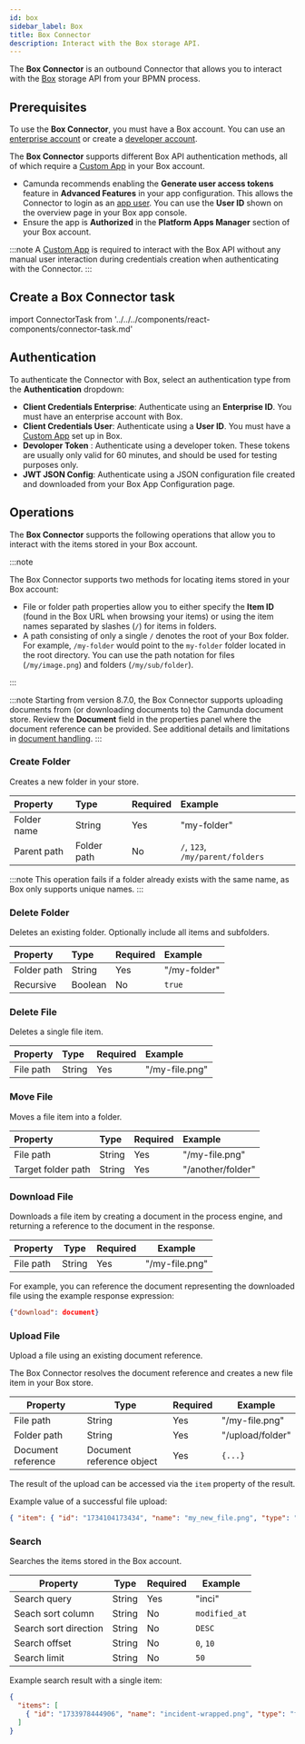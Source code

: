 ```yaml
---
id: box
sidebar_label: Box
title: Box Connector
description: Interact with the Box storage API.
---
```


The **Box Connector** is an outbound Connector that allows you to interact with the [Box](https://box.com/) storage API from your BPMN process.

## Prerequisites

To use the **Box Connector**, you must have a Box account. You can use an [enterprise account](https://www.box.com/) or create a [developer account](https://developer.box.com/).

The **Box Connector** supports different Box API authentication methods, all of which require a [Custom App](https://developer.box.com/guides/applications/app-types/custom-apps/) in your Box account.

- Camunda recommends enabling the **Generate user access tokens** feature in **Advanced Features** in your app configuration. This allows the Connector to login as an [app user](https://github.com/box/box-java-sdk/blob/v4.13.1/doc/authentication.md#obtaining-user-token). You can use the **User ID** shown on the overview page in your Box app console.
- Ensure the app is **Authorized** in the **Platform Apps Manager** section of your Box account.

:::note
A [Custom App](https://developer.box.com/guides/applications/app-types/custom-apps/) is required to interact with the Box API without any manual user interaction during credentials creation when authenticating with the Connector.
:::

## Create a Box Connector task

import ConnectorTask from '../../../components/react-components/connector-task.md'

<ConnectorTask/>

## Authentication

To authenticate the Connector with Box, select an authentication type from the **Authentication** dropdown:

- **Client Credentials Enterprise**: Authenticate using an **Enterprise ID**. You must have an enterprise account with Box.
- **Client Credentials User**: Authenticate using a **User ID**. You must have a [Custom App](https://developer.box.com/guides/applications/app-types/custom-apps/) set up in Box.
- **Devoloper Token** : Authenticate using a developer token. These tokens are usually only valid for 60 minutes, and should be used for testing purposes only.
- **JWT JSON Config**: Authenticate using a JSON configuration file created and downloaded from your Box App Configuration page.

## Operations

The **Box Connector** supports the following operations that allow you to interact with the items stored in your Box account.

:::note

The Box Connector supports two methods for locating items stored in your Box account:

- File or folder path properties allow you to either specify the **Item ID** (found in the Box URL when browsing your items) or using the item names separated by slashes (`/`) for items in folders.
- A path consisting of only a single `/` denotes the root of your Box folder. For example, `/my-folder` would point to the `my-folder` folder located in the root directory. You can use the path notation for files (`/my/image.png`) and folders (`/my/sub/folder`).

:::

:::note
Starting from version 8.7.0, the Box Connector supports uploading documents from (or downloading documents to) the Camunda document store. Review the **Document** field in the properties panel where the document reference can be provided. See additional details and limitations in [document handling](/components/concepts/document-handling.md).
:::

### Create Folder

Creates a new folder in your store.

| Property    | Type        | Required | Example                          |
| :---------- | :---------- | :------- | :------------------------------- |
| Folder name | String      | Yes      | "my-folder"                      |
| Parent path | Folder path | No       | `/`, `123`, `/my/parent/folders` |

:::note
This operation fails if a folder already exists with the same name, as Box only supports unique names.
:::

### Delete Folder

Deletes an existing folder. Optionally include all items and subfolders.

| Property    | Type    | Required | Example      |
| :---------- | :------ | :------- | :----------- |
| Folder path | String  | Yes      | "/my-folder" |
| Recursive   | Boolean | No       | `true`       |

### Delete File

Deletes a single file item.

| Property  | Type   | Required | Example        |
| :-------- | :----- | :------- | :------------- |
| File path | String | Yes      | "/my-file.png" |

### Move File

Moves a file item into a folder.

| Property           | Type   | Required | Example           |
| :----------------- | :----- | :------- | :---------------- |
| File path          | String | Yes      | "/my-file.png"    |
| Target folder path | String | Yes      | "/another/folder" |

### Download File

Downloads a file item by creating a document in the process engine, and returning a reference
to the document in the response.

| Property  | Type   | Required | Example        |
| --------- | ------ | -------- | -------------- |
| File path | String | Yes      | "/my-file.png" |

For example, you can reference the document representing the downloaded file using the example response expression:

```json
{"download": document}
```

### Upload File

Upload a file using an existing document reference.

The Box Connector resolves the document reference and creates a new file item in your Box store.

| Property           | Type                      | Required | Example          |
| ------------------ | ------------------------- | -------- | ---------------- |
| File path          | String                    | Yes      | "/my-file.png"   |
| Folder path        | String                    | Yes      | "/upload/folder" |
| Document reference | Document reference object | Yes      | `{...}`          |

The result of the upload can be accessed via the `item` property of the result.

Example value of a successful file upload:

```json
{ "item": { "id": "1734104173434", "name": "my_new_file.png", "type": "file" } }
```

### Search

Searches the items stored in the Box account.

| Property              | Type   | Required | Example       |
| --------------------- | ------ | -------- | ------------- |
| Search query          | String | Yes      | "inci"        |
| Seach sort column     | String | No       | `modified_at` |
| Search sort direction | String | No       | `DESC`        |
| Search offset         | String | No       | `0`, `10`     |
| Search limit          | String | No       | `50`          |

Example search result with a single item:

```json
{
  "items": [
    { "id": "1733978444906", "name": "incident-wrapped.png", "type": "file" }
  ]
}
```
